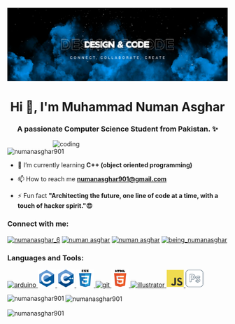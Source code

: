![logo](https://github.com/NumanAsghar901/NumanAsghar901/blob/main/148280039-301b677b-74e7-49f8-af75-15e7c9253d74.png)
<h1 align="center">Hi 👋, I'm Muhammad Numan Asghar</h1>
<h3 align="center">A passionate Computer Science Student from Pakistan. ✨</h3>
<img align="right" alt="coding" width="400" src="https://fiverr-res.cloudinary.com/images/t_main1,q_auto,f_auto,q_auto,f_auto/attachments/delivery/asset/fdb14256522b06ad3572735ebdb50d4e-1689865671/ENTREGABLE_V4/do-a-beautiful-animated-gif-in-pixelart-for-streamings.gif" >

<p align="left"> <img src="https://komarev.com/ghpvc/?username=numanasghar901&label=Profile%20views&color=0e75b6&style=flat" alt="numanasghar901" /> </p>

- 🌱 I’m currently learning **C++ (object oriented programming)**

- 📫 How to reach me **numanasghar901@gmail.com**

- ⚡ Fun fact **"Architecting the future, one line of code at a time, with a touch of hacker spirit."😍**

<h3 align="left">Connect with me:</h3>
<p align="left">
<a href="https://twitter.com/numanasghar_6" target="blank"><img align="center" src="https://raw.githubusercontent.com/rahuldkjain/github-profile-readme-generator/master/src/images/icons/Social/twitter.svg" alt="numanasghar_6" height="30" width="40" /></a>
<a href="https://linkedin.com/in/numan asghar" target="blank"><img align="center" src="https://raw.githubusercontent.com/rahuldkjain/github-profile-readme-generator/master/src/images/icons/Social/linked-in-alt.svg" alt="numan asghar" height="30" width="40" /></a>
<a href="https://fb.com/numan asghar" target="blank"><img align="center" src="https://raw.githubusercontent.com/rahuldkjain/github-profile-readme-generator/master/src/images/icons/Social/facebook.svg" alt="numan asghar" height="30" width="40" /></a>
<a href="https://instagram.com/being_numanasghar" target="blank"><img align="center" src="https://raw.githubusercontent.com/rahuldkjain/github-profile-readme-generator/master/src/images/icons/Social/instagram.svg" alt="being_numanasghar" height="30" width="40" /></a>
</p>

<h3 align="left">Languages and Tools:</h3>
<p align="left"> <a href="https://www.arduino.cc/" target="_blank" rel="noreferrer"> <img src="https://cdn.worldvectorlogo.com/logos/arduino-1.svg" alt="arduino" width="40" height="40"/> </a> <a href="https://www.cprogramming.com/" target="_blank" rel="noreferrer"> <img src="https://raw.githubusercontent.com/devicons/devicon/master/icons/c/c-original.svg" alt="c" width="40" height="40"/> </a> <a href="https://www.w3schools.com/cpp/" target="_blank" rel="noreferrer"> <img src="https://raw.githubusercontent.com/devicons/devicon/master/icons/cplusplus/cplusplus-original.svg" alt="cplusplus" width="40" height="40"/> </a> <a href="https://www.w3schools.com/css/" target="_blank" rel="noreferrer"> <img src="https://raw.githubusercontent.com/devicons/devicon/master/icons/css3/css3-original-wordmark.svg" alt="css3" width="40" height="40"/> </a> <a href="https://git-scm.com/" target="_blank" rel="noreferrer"> <img src="https://www.vectorlogo.zone/logos/git-scm/git-scm-icon.svg" alt="git" width="40" height="40"/> </a> <a href="https://www.w3.org/html/" target="_blank" rel="noreferrer"> <img src="https://raw.githubusercontent.com/devicons/devicon/master/icons/html5/html5-original-wordmark.svg" alt="html5" width="40" height="40"/> </a> <a href="https://www.adobe.com/in/products/illustrator.html" target="_blank" rel="noreferrer"> <img src="https://www.vectorlogo.zone/logos/adobe_illustrator/adobe_illustrator-icon.svg" alt="illustrator" width="40" height="40"/> </a> <a href="https://developer.mozilla.org/en-US/docs/Web/JavaScript" target="_blank" rel="noreferrer"> <img src="https://raw.githubusercontent.com/devicons/devicon/master/icons/javascript/javascript-original.svg" alt="javascript" width="40" height="40"/> </a> <a href="https://www.photoshop.com/en" target="_blank" rel="noreferrer"> <img src="https://raw.githubusercontent.com/devicons/devicon/master/icons/photoshop/photoshop-line.svg" alt="photoshop" width="40" height="40"/> </a>  </p>

<p><img align="left" src="https://github-readme-stats.vercel.app/api/top-langs?username=numanasghar901&show_icons=true&locale=en&layout=compact" alt="numanasghar901" /></p>

<p><p>&nbsp;<img align="center" src="https://github-readme-stats.vercel.app/api?username=numanasghar901&show_icons=true&locale=en" alt="numanasghar901" /></p></p>

<p><img align="center" src="https://github-readme-streak-stats.herokuapp.com/?user=numanasghar901&" alt="numanasghar901" /></p>



